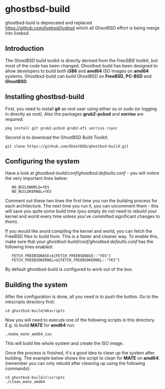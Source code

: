 ghostbsd-build
==============
ghostbsd-buid is deprecated and replaced https://github.com/livebsd/livebsd which all GhsotBSD effort is being merge into livebsd.

## Introduction
The GhostBSD build toolkit is directly derived from the _FreeSBIE_ toolkit, but most of the code has been changed. Ghostbsd-build has been 
designed to allow developers to build both __i386__ and __amd64__ ISO images on __amd64__ systems. Ghostbsd-build can build GhostBSD on 
__FreeBSD__, __PC-BSD__ and __GhostBSD__.
## Installing ghostbsd-build
First, you need to install __git__ as root user using either su or sudo (or logging in directly as root). Also the packages __grub2-pcbsd__ 
and __xorriso__ are required:
```
pkg install git grub2-pcbsd grub2-efi xorriso rsync
```
Second is to download the GhostBSD Build Toolkit.
```
git clone https://github.com/GhostBSD/ghostbsd-build.git
```

## Configuring the system

Have a look at _ghostbsd-build/conf/ghostbsd.defaults.conf_ - you will notice the very important lines below:
```
   NO_BUILDWORLD=YES
   NO_BUILDKERNEL=YES
```

Comment out these two lines the first time you run the building process for each architecture. The next time you run it, 
you can uncomment them - this will save you quite some build time (you simply do not need to rebuild your kernel and world every time 
unless you've committed significant changes to them).

If you would like avoid compiling the kernel and world, you can fetch the FreeBSD files to build from. This is a faster and cleaner way. 
To enable this, make sure that your _ghostbsd-build/conf/ghostbsd.defaults.conf_ has the following lines enabled:
```
   FETCH_FREEBSDBASE=${FETCH_FREEBSDBASE:-"YES"}
   FETCH_FREEBSDKERNEL=${FETCH_FREEBSDKERNEL:-"YES"}
```
By default ghostbsd-build is configured to work out of the box.

## Building the system

After the configuration is done, all you need is to push the button. Go to the mkscripts directory first:
```
cd ghostbsd-build/mkscripts
```   
Now you will need to execute one of the following scripts in this directory. E.g. to build __MATE__ for __amd64__ run:
```
./make_mate_amd64_iso
```
This will build the whole system and create the ISO image. 

Once the process is finished, it's a good idea to clean up the system after building. The example below shows the script to clean for __MATE__ on __amd64__. 
(remember you can only rebuild after cleaning up using the following commands):
```
cd ghostbsd-build/clscripts
./clean_mate_amd64
```
